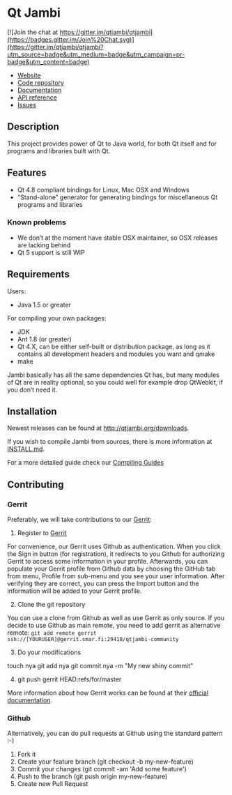 # Qt Jambi

[![Join the chat at https://gitter.im/qtjambi/qtjambi](https://badges.gitter.im/Join%20Chat.svg)](https://gitter.im/qtjambi/qtjambi?utm_source=badge&utm_medium=badge&utm_campaign=pr-badge&utm_content=badge)


* [Website](http://qtjambi.org)
* [Code repository](https://github.com/qtjambi/qtjambi)
* [Documentation](http://qtjambi.org/documentation)
* [API reference](http://doc.qt.digia.com/qtjambi-4.5.2_01/com/trolltech/qt/qtjambi-examples.html)
* [Issues](http://redmine.smar.fi/projects/qtjambi/issues)

## Description

This project provides power of Qt to Java world, for both Qt itself
and for programs and libraries built with Qt.

## Features

* Qt 4.8 compliant bindings for Linux, Mac OSX and Windows
* “Stand-alone” generator for generating bindings for miscellaneous Qt programs and libraries

### Known problems

* We don’t at the moment have stable OSX maintainer, so OSX releases are lacking behind
* Qt 5 support is still WIP

## Requirements

Users:

* Java 1.5 or greater

For compiling your own packages:

* JDK
* Ant 1.8 (or greater)
* Qt 4.X, can be either self-built or distribution package, as long as it contains all development headers and modules you want and qmake
* make

Jambi basically has all the same dependencies Qt has, but many modules of Qt are in reality optional, so you could well for example
drop QtWebkit, if you don’t need it.

## Installation

Newest releases can be found at http://qtjambi.org/downloads.

If you wish to compile Jambi from sources, there is more information at [INSTALL.md](INSTALL.md).

For a more detailed guide check our [Compiling Guides](http://redmine.smar.fi/projects/qtjambi/wiki/Compiling_Guides) 

## Contributing

### Gerrit

Preferably, we will take contributions to our [Gerrit](http://gerrit.smar.fi/#/q/project:qtjambi-community):

1. Register to [Gerrit](http://gerrit.smar.fi/#/q/project:qtjambi-community)

For convenience, our Gerrit uses Github as authentication. When you click the Sign in button (for registration),
it redirects to you Github for authorizing Gerrit to access some information in your profile. Afterwards,
you can populate your Gerrit profile from Github data by choosing the GitHub tab from menu, Profile from sub-menu
and you see your user information. After verifying they are correct, you can press the Import button and the information
will be added to your Gerrit profile.

2. Clone the git repository

You can use a clone from Github as well as use Gerrit as only source. If you decide to use Github as main remote,
you need to add gerrit as alternative remote: `git add remote gerrit ssh://[YOURUSER]@gerrit.smar.fi:29418/qtjambi-community`

3. Do your modifications

touch nya
git add nya
git commit nya -m "My new shiny commit"

4. git push gerrit HEAD:refs/for/master

More information about how Gerrit works can be found at their [official documentation](https://gerrit-documentation.storage.googleapis.com/Documentation/2.11/intro-quick.html).

### Github

Alternatively, you can do pull requests at Github using the standard pattern :-)

1. Fork it
2. Create your feature branch (git checkout -b my-new-feature)
3. Commit your changes (git commit -am 'Add some feature')
4. Push to the branch (git push origin my-new-feature)
5. Create new Pull Request
